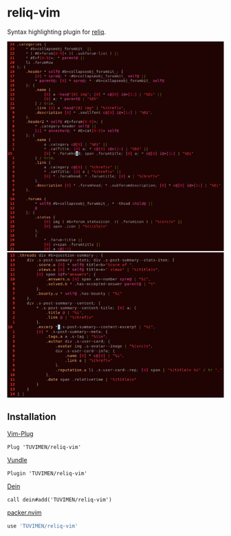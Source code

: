 # reliq-vim

Syntax highlighting plugin for [reliq](https://github.com/TUVIMEN/reliq).

![1](1.jpg)
![2](2.jpg)

## Installation

[Vim-Plug](https://github.com/junegunn/vim-plug)

```viml
Plug 'TUVIMEN/reliq-vim'
```

[Vundle](https://github.com/VundleVim/Vundle.vim)

```viml
Plugin 'TUVIMEN/reliq-vim'
```

[Dein](https://github.com/Shougo/dein.vim)

```viml
call dein#add('TUVIMEN/reliq-vim')
```

[packer.nvim](https://github.com/wbthomason/packer.nvim)

```lua
use 'TUVIMEN/reliq-vim'
```
